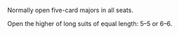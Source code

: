Normally open five-card majors in all seats.

Open the higher of long suits of equal length: 5–5 or 6–6.

